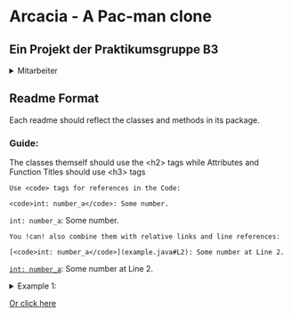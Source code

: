 <h1>Arcacia - A Pac-man clone</h1>

<h2>Ein Projekt der Praktikumsgruppe B3</h2>

<details>
  <summary>Mitarbeiter</summary>
  <br>
  <details>
    <summary>Projektmanager</summary>
    <br>
    <ul>
      <li>Lucas Beyel</li>
      <li>Elliot Schibilla</li>
    </ul>
  </details>
  <details>
    <summary>Vertriebsmanager</summary>
    <br>
    <ul>
      <li>Oscar Heuwes</li>
      <li>Mert Öztürk</li>
    </ul>
  </details>
  <details>
    <summary>Qualitätsmanager</summary>
    <br>
    <ul>
      <li>Farhan Sasono</li>
      <li>Byungjun Kim</li>
      <li>I Made Paundra Daran</li>
    </ul>
  </details>
  <details>
    <summary>Technologiemanager</summary>
    <br>
    <ul>
      <li>Mert Tanrısever</li>
      <li>Vincent Salgado</li>
    </ul>
  </details>
 </details>

<h2>Readme Format</h2>

Each readme should reflect the classes and methods in its package.

<h3>Guide:</h3>
The classes themself should use the &lt;h2&gt; tags
while Attributes and Function Titles should use &lt;h3&gt; tags

```
Use <code> tags for references in the Code:

<code>int: number_a</code>: Some number.
```
<code>int: number_a</code>: Some number.
```
You !can! also combine them with relative links and line references:

[<code>int: number_a</code>](example.java#L2): Some number at Line 2.
```
[<code>int: number_a</code>](example.java#L2): Some number at Line 2.


<details>
<summary>Example 1:</summary>
<h2>Example 1</h2>

[example](example.java) is used to show how a readme should be formatted.

<h3>Attributes</h3>
[<code>int: number_a</code>](example.java#L2): Lorem ipsum <br>
[<code>int: number_b</code>](example.java#L3): Lorem ipsum <br>

<h3>Functions</h3>
[<code>int: test()</code>](example.java#L5): Lorem Ipsum

<h3>Debug Functions:</h3>
[<code>String: debugTest()</code>](example.java#L9): Lorem Ipsum
</details>

[Or click here](/src/arcacia/game/handler/README.md)
